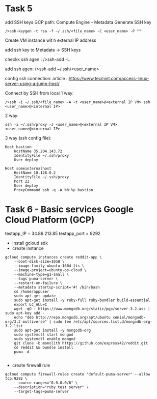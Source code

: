 # Task 5
add SSH keys
GCP path: Compute Engine - Metadata
Generate SSH key
```
/>ssh-keygen -t rsa -f ~/.ssh/<file_name> -C <user_name> -P ""
```
Create VM instance wit h external IP address

add ssh key to Metadata -> SSH keys

checkk ssh agen :
/>ssh-add -L

add ssh agen:
/>ssh-add ~/.ssh/<user_name>

config ssh connection:
article : https://www.tecmint.com/access-linux-server-using-a-jump-host/

Connect by SSH from local
1 way:
```
/>ssh -i ~/.ssh/<file_name> -A -t <user_name>@<external IP VM> ssh <user_name>@<internal IP>
```
2 way:
```
ssh -i ~/.ssh/proxy -J <user_name>@<external IP VM> <user_name>@<internal IP>
```
3 way (ssh config file):
```
Host bastion
	HostName 35.204.143.72
	IdentityFile ~/.ssh/proxy
	User deploy

Host someinternalhost
	HostName 10.128.0.2
	IdentityFile ~/.ssh/proxy
	Port 22
	User deploy
	ProxyCommand ssh -q -W %h:%p bastion
```

# Task 6 - Basic services Google Cloud Platform (GCP)
testapp_IP = 34.89.213.85
testapp_port = 9292

- install gcloud sdk
- create instance 
```
gcloud compute instances create reddit-app \
	--boot-disk-size=10GB \
	--image-family ubuntu-1604-lts \
	--image-project=ubuntu-os-cloud \
	--machine-type=g1-small \
	--tags puma-server \
	--restart-on-failure \
	--metadata startup-script='#! /bin/bash
	cd /home/appuser
	sudo apt-get update	
	sudo apt-get install -y ruby-full ruby-bundler build-essential
	export LC_ALL=C
	wget -qO - https://www.mongodb.org/static/pgp/server-3.2.asc | sudo apt-key add -
	echo "deb http://repo.mongodb.org/apt/ubuntu xenial/mongodb-org/3.2 multiverse" | sudo tee /etc/apt/sources.list.d/mongodb-org-3.2.list
	sudo apt-get install -y mongodb-org
	sudo systemctl start mongod
	sudo systemctl enable mongod
	git clone -b monolith https://github.com/express42/reddit.git
	cd reddit && bundle install
	puma -d
	'
```
- create firewall rule
```
gcloud compute firewall-rules create "default-puma-server" --allow tcp:9292 \
	--source-ranges="0.0.0.0/0" \
	--description="ruby test server" \
	--target-tags=puma-server
```